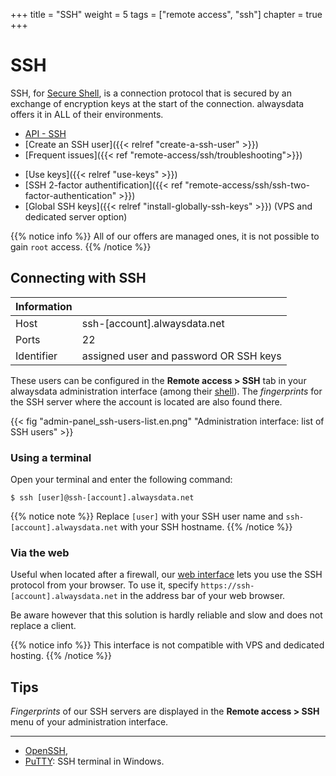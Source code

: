 +++
title = "SSH"
weight = 5
tags = ["remote access", "ssh"]
chapter = true
+++

# SSH

SSH, for [Secure Shell](https://en.wikipedia.org/wiki/Secure_Shell), is a connection protocol that is secured by an exchange of encryption keys at the start of the connection. alwaysdata offers it in ALL of their environments.

- [API - SSH](https://api.alwaysdata.com/v1/ssh/doc/)
- [Create an SSH user]({{< relref "create-a-ssh-user" >}})
- [Frequent issues]({{< ref "remote-access/ssh/troubleshooting">}})

* [Use keys]({{< relref "use-keys" >}})
* [SSH 2-factor authentification]({{< ref "remote-access/ssh/ssh-two-factor-authentication" >}})
* [Global SSH keys]({{< relref "install-globally-ssh-keys" >}}) (VPS and dedicated server option)

{{% notice info %}}
All of our offers are managed ones, it is not possible to gain `root` access.
{{% /notice %}}

## Connecting with SSH

|Information||
|--- |--- |
|Host|ssh-[account].alwaysdata.net|
|Ports|22|
|Identifier|assigned user and password OR SSH keys|

These users can be configured in the **Remote access > SSH** tab in your alwaysdata administration interface (among their [shell](https://en.wikipedia.org/wiki/Unix_shell)). The *fingerprints* for the SSH server where the account is located are also found there.

{{< fig "admin-panel_ssh-users-list.en.png" "Administration interface: list of SSH users" >}}

### Using a terminal

Open your terminal and enter the following command:

```ssh
$ ssh [user]@ssh-[account].alwaysdata.net
```

{{% notice note %}}
Replace `[user]` with your SSH user name and `ssh-[account].alwaysdata.net` with your SSH hostname.
{{% /notice %}}

### Via the web

Useful when located after a firewall, our [web interface](https://github.com/shellinabox/shellinabox) lets you use the SSH protocol from your browser. To use it, specify `https://ssh-[account].alwaysdata.net` in the address bar of your web browser.

Be aware however that this solution is hardly reliable and slow and does not replace a client.

{{% notice info %}}
This interface is not compatible with VPS and dedicated hosting.
{{% /notice %}}

## Tips

*Fingerprints* of our SSH servers are displayed in the **Remote access > SSH** menu of your administration interface.

---
- [OpenSSH](https://www.openssh.com/),
- [PuTTY](https://www.chiark.greenend.org.uk/~sgtatham/putty/download.html): SSH terminal in Windows.
